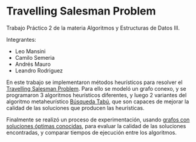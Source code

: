# Travelling Salesman Problem

Trabajo Práctico 2 de la materia Algoritmos y Estructuras de Datos III.

Integrantes:
- Leo Mansini
- Camilo Semeria
- Andrés Mauro
- Leandro Rodriguez

En este trabajo se implementaron métodos heurísticos para resolver el [Travelling Salesman Problem][1]. Para ello se modeló un grafo conexo, y se programaron 3 algoritmos heurísticos diferentes, y luego 2 variantes del algoritmo metaheurístico [Búsqueda Tabú][2], que son capaces de mejorar la calidad de las soluciones que producen las heurísticas.

Finalmente se realizó un proceso de experimentación, usando [grafos con soluciones óptimas conocidas][3], para evaluar la calidad de las soluciones encontradas, y comparar tiempos de ejecución entre los algoritmos.

[1]:https://es.wikipedia.org/wiki/Problema_del_viajante
[2]:https://es.wikipedia.org/wiki/B%C3%BAsqueda_tab%C3%BA
[3]:http://elib.zib.de/pub/mp-testdata/tsp/tsplib/tsp/index.html
